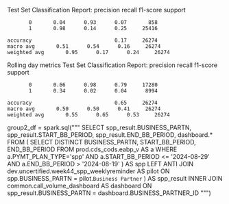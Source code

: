 Test Set Classification Report:
              precision    recall  f1-score   support

           0       0.04      0.93      0.07       858
           1       0.98      0.14      0.25     25416

    accuracy                           0.17     26274
    macro avg       0.51      0.54      0.16     26274
    weighted avg       0.95      0.17      0.24     26274

Rolling day metrics
Test Set Classification Report:
              precision    recall  f1-score   support

           0       0.66      0.98      0.79     17280
           1       0.34      0.02      0.04      8994

    accuracy                           0.65     26274
    macro avg       0.50      0.50      0.41     26274
    weighted avg       0.55      0.65      0.53     26274

group2_df = spark.sql("""
SELECT spp_result.BUSINESS_PARTN, spp_result.START_BB_PERIOD, spp_result.END_BB_PERIOD, dashboard.*
FROM (
    SELECT DISTINCT BUSINESS_PARTN, START_BB_PERIOD, END_BB_PERIOD
    FROM prod.cds_cods.eabp_v AS a
    WHERE a.PYMT_PLAN_TYPE='spp'
      AND a.START_BB_PERIOD <= '2024-08-29'
      AND a.END_BB_PERIOD > '2024-08-19'
) AS spp
LEFT ANTI JOIN dev.uncertified.week44_spp_weeklyreminder AS pilot
ON spp.BUSINESS_PARTN = pilot.`Business Partner`
) AS spp_result
INNER JOIN common.call_volume_dashboard AS dashboard
ON spp_result.BUSINESS_PARTN = dashboard.BUSINESS_PARTNER_ID
""")

